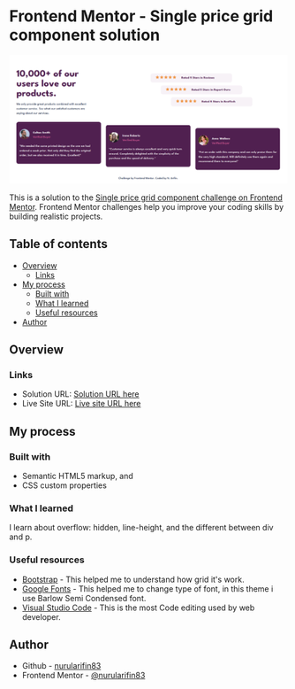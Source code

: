 # Frontend Mentor - Single price grid component solution

![Design preview for the Single price grid component challenge](https://raw.githubusercontent.com/nurularifin83/Social-proof-section/main/social-proof-section-master.png)

This is a solution to the [Single price grid component challenge on Frontend Mentor](https://www.frontendmentor.io/challenges/single-price-grid-component-5ce41129d0ff452fec5abbbc). Frontend Mentor challenges help you improve your coding skills by building realistic projects.

## Table of contents

- [Overview](#overview)
    - [Links](#links)
- [My process](#my-process)
    - [Built with](#built-with)
    - [What I learned](#what-i-learned)
    - [Useful resources](#useful-resources)
- [Author](#author)

## Overview

### Links

- Solution URL: [Solution URL here](#)
- Live Site URL: [Live site URL here](#)

## My process

### Built with

- Semantic HTML5 markup, and
- CSS custom properties

### What I learned

I learn about overflow: hidden, line-height, and the different between div and p.

### Useful resources

- [Bootstrap](https://getbootstrap.com/docs/4.0/layout/grid/) - This helped me to understand how grid it's work.
- [Google Fonts](https://fonts.google.com/) - This helped me to change type of font, in this theme i use Barlow Semi Condensed font.
- [Visual Studio Code](https://code.visualstudio.com/) - This is the most Code editing used by web developer.

## Author

- Github - [nurularifin83](https://github.com/nurularifin83)
- Frontend Mentor - [@nurularifin83](https://www.frontendmentor.io/profile/nurularifin83)